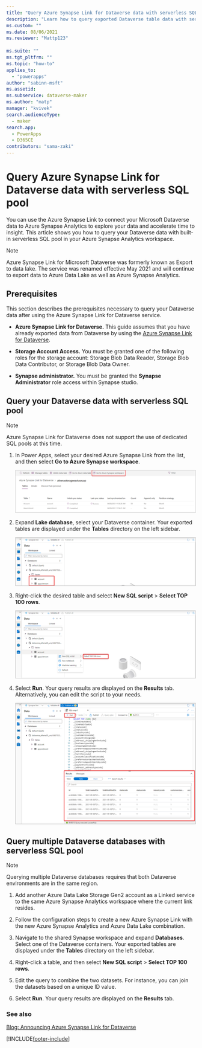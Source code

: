 ```yaml
---
title: "Query Azure Synapse Link for Dataverse data with serverless SQL pool | MicrosoftDocs"
description: "Learn how to query exported Dataverse table data with serverless SQL pool"
ms.custom: ""
ms.date: 08/06/2021
ms.reviewer: "Mattp123"

ms.suite: ""
ms.tgt_pltfrm: ""
ms.topic: "how-to"
applies_to: 
  - "powerapps"
author: "sabinn-msft"
ms.assetid: 
ms.subservice: dataverse-maker
ms.author: "matp"
manager: "kvivek"
search.audienceType: 
  - maker
search.app: 
  - PowerApps
  - D365CE
contributors: "sama-zaki"
---
```


# Query Azure Synapse Link for Dataverse data with serverless SQL pool



You can use the Azure Synapse Link to connect your Microsoft Dataverse data to Azure Synapse Analytics to explore your data and accelerate time to insight. This article shows you how to query your Dataverse data with built-in serverless SQL pool in your Azure Synapse Analytics workspace.

> [!NOTE]
> Azure Synapse Link for Microsoft Dataverse was formerly known as Export to data lake. The service was renamed effective May 2021 and will continue to export data to Azure Data Lake as well as Azure Synapse Analytics.

## Prerequisites

This section describes the prerequisites necessary to query your Dataverse data after using the Azure Synapse Link for Dataverse service.

- **Azure Synapse Link for Dataverse.** This guide assumes that you have already exported data from Dataverse by using the [Azure Synapse Link for Dataverse](export-to-data-lake.md).

- **Storage Account Access.** You must be granted one of the following roles for the storage account: Storage Blob Data Reader, Storage Blob Data Contributor, or Storage Blob Data Owner.

- **Synapse administrator.** You must be granted the **Synapse Administrator** role access within Synapse studio.

## Query your Dataverse data with serverless SQL pool

> [!NOTE]
> Azure Synapse Link for Dataverse does not support the use of dedicated SQL pools at this time.

1. In Power Apps, select your desired Azure Synapse Link from the list, and then select **Go to Azure Synapse workspace**.

    ![Go to workspace.](media/go-to-workspace.png "Go to workspace")

2. Expand **Lake database**, select your Dataverse container. Your exported tables are displayed under the **Tables** directory on the left sidebar.

    ![Find tables in Synapse.](media/find-tables-synapse.png "Find tables in Synapse")

3. Right-click the desired table and select **New SQL script** > **Select TOP 100 rows**.

    ![Select top rows.](media/select-top-rows.png "Select top rows")

4. Select **Run**. Your query results are displayed on the **Results** tab. Alternatively, you can edit the script to your needs.

    ![Run query.](media/run-query.png "Run query")

## Query multiple Dataverse databases with serverless SQL pool

> [!NOTE]
> Querying multiple Dataverse databases requires that both Dataverse environments are in the same region.

1. Add another Azure Data Lake Storage Gen2 account as a Linked service to the same Azure Synapse Analytics workspace where the current link resides.

2. Follow the configuration steps to create a new Azure Synapse Link with the new Azure Synapse Analytics and Azure Data Lake combination.

3. Navigate to the shared Synapse workspace and expand **Databases**. Select one of the Dataverse containers. Your exported tables are displayed under the **Tables** directory on the left sidebar.

4. Right-click a table, and then select **New SQL script** > **Select TOP 100 rows**.

5. Edit the query to combine the two datasets. For instance, you can join the datasets based on a unique ID value.

6. Select **Run**. Your query results are displayed on the **Results** tab.

### See also

[Blog: Announcing Azure Synapse Link for Dataverse](https://aka.ms/synapse-dataverse)

[!INCLUDE[footer-include](../../includes/footer-banner.md)]
